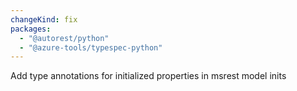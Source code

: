 ```yaml
---
changeKind: fix
packages:
  - "@autorest/python"
  - "@azure-tools/typespec-python"
---
```


Add type annotations for initialized properties in msrest model inits